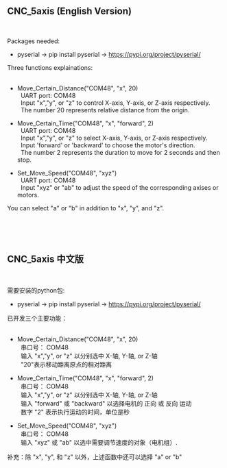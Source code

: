 ## CNC_5axis (English Version)
<br>

Packages needed:<br>
* pyserial
  -> pip install pyserial
  -> https://pypi.org/project/pyserial/

Three functions explainations: <br>
<br>

* Move_Certain_Distance("COM48", "x", 20) <br>
&nbsp; UART port: COM48 <br>
&nbsp; Input "x","y", or "z" to control X-axis, Y-axis, or Z-axis respectively. <br>
&nbsp; The number 20 represents relative distance from the origin. <br>

* Move_Certain_Time("COM48", "x", "forward", 2) <br>
&nbsp; UART port: COM48 <br>
&nbsp; Input "x","y", or "z" to select X-axis, Y-axis, or Z-axis respectively. <br>
&nbsp; Input 'forward' or 'backward' to choose the motor's direction. <br>
&nbsp; The number 2 represents the duration to move for 2 seconds and then stop. <br>


* Set_Move_Speed("COM48", "xyz") <br>
&nbsp; UART port: COM48 <br>
&nbsp; Input "xyz" or "ab"  to adjust the speed of the corresponding axises or motors. <br>

You can select "a" or "b" in addition to "x", "y", and "z".

<br><br><br>
## CNC_5axis 中文版
<br>

需要安装的python包:<br>
* pyserial
  -> pip install pyserial
  -> https://pypi.org/project/pyserial/

已开发三个主要功能： <br>
<br>

* Move_Certain_Distance("COM48", "x", 20) <br>
&nbsp; 串口号： COM48 <br>
&nbsp; 输入 "x","y", or "z" 以分别选中 X-轴, Y-轴, or Z-轴 <br>
&nbsp; "20"表示移动距离原点的相对距离 <br>

* Move_Certain_Time("COM48", "x", "forward", 2) <br>
&nbsp; 串口号： COM48 <br>
&nbsp; 输入 "x","y", or "z" 以分别选中 X-轴, Y-轴, or Z-轴 <br>
&nbsp; 输入 "forward" 或 "backward" 以选择电机的 正向 或 反向 运动 <br>
&nbsp; 数字 "2" 表示执行运动的时间，单位是秒 <br>


* Set_Move_Speed("COM48", "xyz") <br>
&nbsp; 串口号： COM48 <br>
&nbsp; 输入 "xyz" 或 "ab" 以选中需要调节速度的对象（电机组）. <br>


补充：除 "x", "y", 和 "z" 以外，上述函数中还可以选择 "a" or "b"
